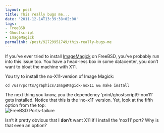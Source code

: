 ```yaml
---
layout: post
title: This really bugs me...
date: '2011-12-14T13:39:38+02:00'
tags:
- FreeBSD
- Ghostscript
- ImageMagick
permalink: /post/92729951749/this-really-bugs-me
---
```

If you’ve ever tried to install [ImageMagick](http://www.imagemagick.org/) on FreeBSD, you’ve probably run into this issue too. You have a head-less box in some datacenter, you don’t want to bloat the machine with X11.

You try to install the no-X11-version of Image Magick:

    cd /usr/ports/graphics/ImageMagick-nox11 && make install

The next thing you know, you the dependency ‘print/ghostscript9-nox11′ gets installed. Notice that this is the ‘no-x11′ version. Yet, look at the fifth option from the top:  
![FreeBSD Ports-failure](http://viktorpetersson.com/wp-content/uploads/2011/12/Screen-Shot-2011-12-14-at-1.34.06-PM.png "FreeBSD Ports-failure")

Isn’t it pretty obvious that I **don’t** want X11 if I install the ‘nox11′ port? Why is that even an option?
